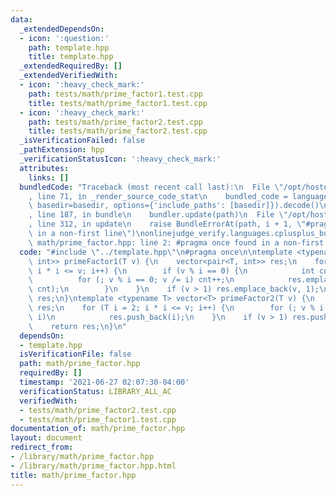 ```yaml
---
data:
  _extendedDependsOn:
  - icon: ':question:'
    path: template.hpp
    title: template.hpp
  _extendedRequiredBy: []
  _extendedVerifiedWith:
  - icon: ':heavy_check_mark:'
    path: tests/math/prime_factor1.test.cpp
    title: tests/math/prime_factor1.test.cpp
  - icon: ':heavy_check_mark:'
    path: tests/math/prime_factor2.test.cpp
    title: tests/math/prime_factor2.test.cpp
  _isVerificationFailed: false
  _pathExtension: hpp
  _verificationStatusIcon: ':heavy_check_mark:'
  attributes:
    links: []
  bundledCode: "Traceback (most recent call last):\n  File \"/opt/hostedtoolcache/Python/3.9.5/x64/lib/python3.9/site-packages/onlinejudge_verify/documentation/build.py\"\
    , line 71, in _render_source_code_stat\n    bundled_code = language.bundle(stat.path,\
    \ basedir=basedir, options={'include_paths': [basedir]}).decode()\n  File \"/opt/hostedtoolcache/Python/3.9.5/x64/lib/python3.9/site-packages/onlinejudge_verify/languages/cplusplus.py\"\
    , line 187, in bundle\n    bundler.update(path)\n  File \"/opt/hostedtoolcache/Python/3.9.5/x64/lib/python3.9/site-packages/onlinejudge_verify/languages/cplusplus_bundle.py\"\
    , line 312, in update\n    raise BundleErrorAt(path, i + 1, \"#pragma once found\
    \ in a non-first line\")\nonlinejudge_verify.languages.cplusplus_bundle.BundleErrorAt:\
    \ math/prime_factor.hpp: line 2: #pragma once found in a non-first line\n"
  code: "#include \"../template.hpp\"\n#pragma once\n\ntemplate <typename T> vector<pair<T,\
    \ int>> primeFactor1(T v) {\n    vector<pair<T, int>> res;\n    for (T i = 2;\
    \ i * i <= v; i++) {\n        if (v % i == 0) {\n            int cnt = 0;\n  \
    \          for (; v % i == 0; v /= i) cnt++;\n            res.emplace_back(i,\
    \ cnt);\n        }\n    }\n    if (v > 1) res.emplace_back(v, 1);\n    return\
    \ res;\n}\ntemplate <typename T> vector<T> primeFactor2(T v) {\n    vector<T>\
    \ res;\n    for (T i = 2; i * i <= v; i++) {\n        for (; v % i == 0; v /=\
    \ i)\n            res.push_back(i);\n    }\n    if (v > 1) res.push_back(v);\n\
    \    return res;\n}\n"
  dependsOn:
  - template.hpp
  isVerificationFile: false
  path: math/prime_factor.hpp
  requiredBy: []
  timestamp: '2021-06-27 02:07:30-04:00'
  verificationStatus: LIBRARY_ALL_AC
  verifiedWith:
  - tests/math/prime_factor2.test.cpp
  - tests/math/prime_factor1.test.cpp
documentation_of: math/prime_factor.hpp
layout: document
redirect_from:
- /library/math/prime_factor.hpp
- /library/math/prime_factor.hpp.html
title: math/prime_factor.hpp
---
```

